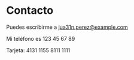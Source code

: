 # Contacto

Puedes escribirme a jua31n.perez@example.com

Mi teléfono es 123 45 67 89

Tarjeta: 4131 1155 8111 1111
